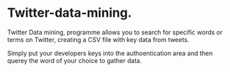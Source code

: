 # Twitter-data-mining.
Twitter Data mining, programme allows you to search for specific words or terms on Twitter, creating a CSV file with key data from tweets.


Simply put your developers keys into the authoentication area and then querey the word of your choice to gather data. 
